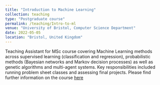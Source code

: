 ```yaml
---
title: "Introduction to Machine Learning"
collection: teaching
type: "Postgraduate course"
permalink: /teaching/Intro-to-ml
venue: "University of Bristol, Computer Science Department"
date: 2022-05-05
location: "Bristol, United Kingdom"
---
```


Teaching Assistant for MSc course covering Machine Learning methods across supervised learning (classification and regression), probabilistic methods (Bayesian networks and Markov decision processes) as well as genetic algorithms and multi-agent systems. Key responsibilities included running problem sheet classes and assessing final projects. Please find further information on the course [here](https://www.bris.ac.uk/unit-programme-catalogue/UnitDetails.jsa?ayrCode=21%2F22&unitCode=EMATM0044)
